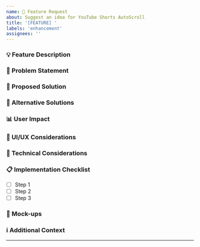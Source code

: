 ```yaml
---
name: 🚀 Feature Request
about: Suggest an idea for YouTube Shorts AutoScroll
title: '[FEATURE] '
labels: 'enhancement'
assignees: ''
---
```


### 💡 Feature Description
<!-- Provide a clear and concise description of the feature you'd like to see -->




### 🎯 Problem Statement
<!-- Describe the problem this feature would solve -->




### 📝 Proposed Solution
<!-- Describe how you envision this feature working -->




### 🔄 Alternative Solutions
<!-- Describe any alternative solutions or features you've considered -->




### 📊 User Impact
<!-- Explain how this feature would benefit users -->




### 🎨 UI/UX Considerations
<!-- If applicable, describe any user interface or experience considerations -->




### 🔧 Technical Considerations
<!-- If you have technical insights, please share them -->




### 📋 Implementation Checklist
<!-- Optional: List the steps or requirements for implementing this feature -->

- [ ] Step 1
- [ ] Step 2
- [ ] Step 3

### 📸 Mock-ups
<!-- If applicable, add mock-ups or sketches of the feature -->




### ℹ️ Additional Context
<!-- Add any other context about the feature request here -->




---
<!-- Thank you for contributing to YouTube Shorts AutoScroll! -->
